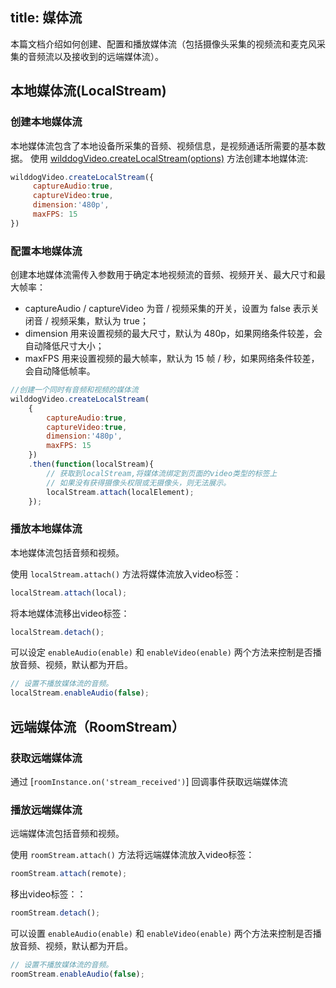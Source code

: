 title: 媒体流
---

本篇文档介绍如何创建、配置和播放媒体流（包括摄像头采集的视频流和麦克风采集的音频流以及接收到的远端媒体流）。

## 本地媒体流(LocalStream)
### 创建本地媒体流

本地媒体流包含了本地设备所采集的音频、视频信息，是视频通话所需要的基本数据。
使用 [wilddogVideo.createLocalStream(options)](/conference/Web/api/wilddogVideoInitialze.html#createLocalStream) 方法创建本地媒体流:

```javascript
wilddogVideo.createLocalStream({
     captureAudio:true,
     captureVideo:true,
     dimension:'480p',
     maxFPS: 15
})
```

### 配置本地媒体流

创建本地媒体流需传入参数用于确定本地视频流的音频、视频开关、最大尺寸和最大帧率：
* captureAudio / captureVideo 为音 / 视频采集的开关，设置为 false 表示关闭音 / 视频采集，默认为 true；
* dimension 用来设置视频的最大尺寸，默认为 480p，如果网络条件较差，会自动降低尺寸大小；
* maxFPS 用来设置视频的最大帧率，默认为 15 帧 / 秒，如果网络条件较差，会自动降低帧率。

```javascript
//创建一个同时有音频和视频的媒体流
wilddogVideo.createLocalStream(
    {
        captureAudio:true,
        captureVideo:true,
        dimension:'480p',
        maxFPS: 15
    })
    .then(function(localStream){
        // 获取到localStream,将媒体流绑定到页面的video类型的标签上
        // 如果没有获得摄像头权限或无摄像头，则无法展示。
        localStream.attach(localElement);
    });
```
### 播放本地媒体流

本地媒体流包括音频和视频。

使用 `localStream.attach()` 方法将媒体流放入video标签：

```javascript
localStream.attach(local);
```

将本地媒体流移出video标签：

```javascript
localStream.detach();
```

可以设定 `enableAudio(enable)` 和 `enableVideo(enable)` 两个方法来控制是否播放音频、视频，默认都为开启。

```javascript
// 设置不播放媒体流的音频。
localStream.enableAudio(false);
```
## 远端媒体流（RoomStream）

### 获取远端媒体流

通过 [`roomInstance.on('stream_received')`] 回调事件获取远端媒体流

### 播放远端媒体流

远端媒体流包括音频和视频。

使用 `roomStream.attach()` 方法将远端媒体流放入video标签：

```javascript
roomStream.attach(remote);
```

移出video标签：：

```javascript
roomStream.detach();
```

可以设置 `enableAudio(enable)` 和 `enableVideo(enable)` 两个方法来控制是否播放音频、视频，默认都为开启。

```javascript
// 设置不播放媒体流的音频。
roomStream.enableAudio(false);
```